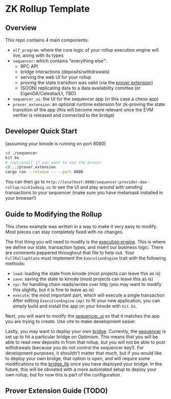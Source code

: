 # ZK Rollup Template
## Overview
This repo contains 4 main components:
- `elf_program`: where the core logic of your rollup execution engine will live, along with its types
- `sequencer`: which contains "everything else":
  - RPC API
  - bridge interactions (deposits/withdrawals)
  - serving the web UI for your rollup
  - proving the state transition was valid (via the [prover extension](./prover_extension/))
  - (SOON) replicating data to a data availability comittee (or EigenDA/Celestia/L1, TBD)
- `sequencer_ui`: the UI for the sequencer app (in this case a chess app)
- `prover_extension`: an optional runtime extension for zk-proving the state transition of the app (this will become more relevant once the EVM verifier is released and connected to the bridge)

## Developer Quick Start
(assuming your kinode is running on port 8080)
```bash
cd ./sequencer
kit bs
# (optional) if you want to use the prover
cd ../prover_extension
cargo run --release -- --port 8080
```
You can then go to `http://localhost:8080/sequencer:provider-dao-rollup:nick1udwig.os` to see the UI and play around with sending transactions to your sequencer (make sure you have metamask installed in your browser!)

## Guide to Modifying the Rollup
This chess example was written in a way to make it very easy to modify.
Most pieces can stay completely fixed with no changes.

The first thing you will need to modify is the [execution engine](./elf_program/src/engine.rs).
This is where we define our state, transaction types, and insert our business logic.
There are comments peppered throughout that file to help out.
Your `FullRollupState` must implement the `ExecutionEngine` trait with the following methods:
- `load`: loading the state from kinode (most projects can leave this as is)
- `save`: saving the state to kinode (most projects can leave this as is)
- `rpc`: for handling chain reads/writes over http (you may want to modify this slightly, but it is fine to leave as is)
- `execute`: the most important part, which will execute a single transaction
After editing `ExecutionEngine` `impl` to fit your new application, you can simply build and install the app on your kinode with `kit bs`.

Next, you will want to modify the [sequencer_ui](./sequencer_ui/) so that it matches the app you are trying to create.
Use vite to make development easier.

Lastly, you may want to deploy your own [bridge](https://github.com/kinode-dao/chess-bridge).
Currently, the [sequencer](./sequencer/sequencer/src/lib.rs) is set up to hit a particular bridge on Optimism.
This means that you will be able to read new deposits in from that rollup, but you will not be able to post withdrawals (because you do not control the sequencer key!).
For development purposes, it shouldn't matter that much, but if you would like to deploy your own bridge, that option is open, and will require some modifications to the [bridge_lib](./sequencer/sequencer/src/bridge_lib.rs) once you have deployed your bridge.
In the future, this will be obviated with a more automated setup to deploy your own rollup, but for now this is part of the configuration.

## Prover Extension Guide (TODO)
